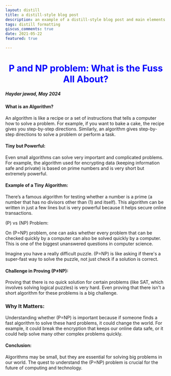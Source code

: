 ```yaml
---
layout: distill
title: a distill-style blog post
description: an example of a distill-style blog post and main elements
tags: distill formatting
giscus_comments: true
date: 2021-05-22
featured: true

---
```

<h1 style="text-align: center; color: blue !important;">P and NP problem: What is the Fuss All About?</h1>



##### Haydar jawad, May 2024 





#### What is an Algorithm?

An algorithm is like a recipe or a set of instructions that tells a computer how to solve a problem. For example, if you want to bake a cake, the recipe gives you step-by-step directions. Similarly, an algorithm gives step-by-step directions to solve a problem or perform a task.

####  Tiny but Powerful:

Even small algorithms can solve very important and complicated problems. For example, the algorithm used for encrypting data (keeping information safe and private) is based on prime numbers and is very short but extremely powerful.

####  Example of a Tiny Algorithm:

There’s a famous algorithm for testing whether a number is a prime (a number that has no divisors other than \(1\) and itself). This algorithm can be written in just a few lines but is very powerful because it helps secure online transactions.

\(P\) vs \(NP\) Problem:

On \(P=NP\) problem, one can asks whether every problem that can be checked quickly by a computer can also be solved quickly by a computer. This is one of the biggest unanswered questions in computer science.

Imagine you have a really difficult puzzle. \(P=NP\) is like asking if there's a super-fast way to solve the puzzle, not just check if a solution is correct.

####  Challenge in Proving \(P≠NP\):

Proving that there is no quick solution for certain problems (like SAT, which involves solving logical puzzles) is very hard. Even proving that there isn't a short algorithm for these problems is a big challenge.

### Why It Matters:

Understanding whether \(P=NP\) is important because if someone finds a fast algorithm to solve these hard problems, it could change the world. For example, it could break the encryption that keeps our online data safe, or it could help solve many other complex problems quickly.

#### Conclusion:

Algorithms may be small, but they are essential for solving big problems in our world. The quest to understand the \(P=NP\) problem is crucial for the future of computing and technology.